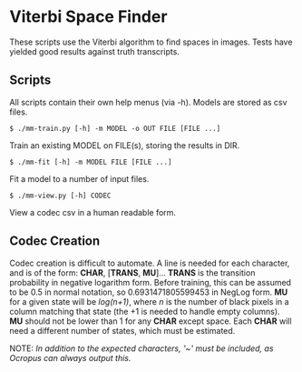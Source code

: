 # Viterbi Space Finder
These scripts use the Viterbi algorithm to find spaces in images. Tests have yielded good results against truth transcripts.

## Scripts
All scripts contain their own help menus (via -h). Models are stored as csv files.

    $ ./mm-train.py [-h] -m MODEL -o OUT FILE [FILE ...]
Train an existing MODEL on FILE(s), storing the results in DIR.

    $ ./mm-fit [-h] -m MODEL FILE [FILE ...]
Fit a model to a number of input files.

    $ ./mm-view.py [-h] CODEC
View a codec csv in a human readable form.

## Codec Creation
Codec creation is difficult to automate. A line is needed for each character, and is of the form:
    **CHAR**, [**TRANS**, **MU**]...
**TRANS** is the transition probability in negative logarithm form. Before training, this can be assumed to be 0.5 in normal notation, so 0.6931471805599453 in NegLog form. **MU** for a given state will be *log(n+1)*, where *n* is the number of black pixels in a column matching that state (the +1 is needed to handle empty columns). **MU** should not be lower than 1 for any **CHAR** except space. Each **CHAR** will need a different number of states, which must be estimated. 

NOTE:
*In addition to the expected characters, '~' must be included, as Ocropus can always output this.*

